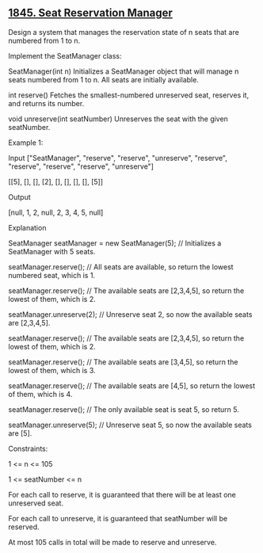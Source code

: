 ## [1845. Seat Reservation Manager](https://leetcode.com/problems/seat-reservation-manager/description/)


Design a system that manages the reservation state of n seats that are numbered from 1 to n.

Implement the SeatManager class:

SeatManager(int n) Initializes a SeatManager object that will manage n seats numbered from 1 to n. All seats are initially available.

int reserve() Fetches the smallest-numbered unreserved seat, reserves it, and returns its number.

void unreserve(int seatNumber) Unreserves the seat with the given seatNumber.
 


Example 1:

Input
["SeatManager", "reserve", "reserve", "unreserve", "reserve", "reserve", "reserve", "reserve", "unreserve"]

[[5], [], [], [2], [], [], [], [], [5]]


Output

[null, 1, 2, null, 2, 3, 4, 5, null]


Explanation

SeatManager seatManager = new SeatManager(5); // Initializes a SeatManager with 5 seats.

seatManager.reserve();    // All seats are available, so return the lowest numbered seat, which is 1.

seatManager.reserve();    // The available seats are [2,3,4,5], so return the lowest of them, which is 2.

seatManager.unreserve(2); // Unreserve seat 2, so now the available seats are [2,3,4,5].

seatManager.reserve();    // The available seats are [2,3,4,5], so return the lowest of them, which is 2.

seatManager.reserve();    // The available seats are [3,4,5], so return the lowest of them, which is 3.

seatManager.reserve();    // The available seats are [4,5], so return the lowest of them, which is 4.

seatManager.reserve();    // The only available seat is seat 5, so return 5.

seatManager.unreserve(5); // Unreserve seat 5, so now the available seats are [5].

 

Constraints:

1 <= n <= 105

1 <= seatNumber <= n

For each call to reserve, it is guaranteed that there will be at least one unreserved seat.

For each call to unreserve, it is guaranteed that seatNumber will be reserved.

At most 105 calls in total will be made to reserve and unreserve.
